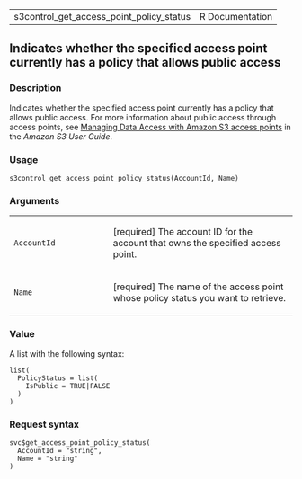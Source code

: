 <table style="width: 100%;">
<tbody>
<tr class="odd">
<td>s3control_get_access_point_policy_status</td>
<td style="text-align: right;">R Documentation</td>
</tr>
</tbody>
</table>

## Indicates whether the specified access point currently has a policy that allows public access

### Description

Indicates whether the specified access point currently has a policy that
allows public access. For more information about public access through
access points, see [Managing Data Access with Amazon S3 access
points](https://docs.aws.amazon.com/AmazonS3/latest/userguide/access-points.html)
in the *Amazon S3 User Guide*.

### Usage

    s3control_get_access_point_policy_status(AccountId, Name)

### Arguments

<table>
<colgroup>
<col style="width: 35%" />
<col style="width: 65%" />
</colgroup>
<tbody>
<tr class="odd">
<td><code
id="s3control_get_access_point_policy_status_:_AccountId">AccountId</code></td>
<td><p>[required] The account ID for the account that owns the specified
access point.</p></td>
</tr>
<tr class="even">
<td><code
id="s3control_get_access_point_policy_status_:_Name">Name</code></td>
<td><p>[required] The name of the access point whose policy status you
want to retrieve.</p></td>
</tr>
</tbody>
</table>

### Value

A list with the following syntax:

    list(
      PolicyStatus = list(
        IsPublic = TRUE|FALSE
      )
    )

### Request syntax

    svc$get_access_point_policy_status(
      AccountId = "string",
      Name = "string"
    )
